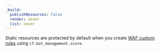 ```yaml
---
_build:
  publishResources: false
  render: never
  list: never
---
```


Static resources are protected by default when you create [WAF custom rules](/waf/custom-rules/) using `cf.bot_management.score`.
